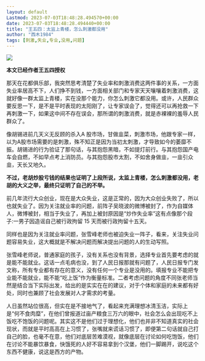 ```yaml
---
layout: default
Lastmod: 2023-07-03T18:48:28.494570+00:00
date: 2023-07-03T18:48:28.494440+00:00
title: "王五四：太监上青楼，怎么刺激都没用"
author: "西木1984"
tags: [刺激,失业,专业,没用,问题]
---
```


![](https://images.weserv.nl/?url=https%3A//mmbiz.qpic.cn/mmbiz_jpg/tsYsiaNe6Y55EH5tRx3RxibnH4D2G9Ah2HIIicTeyoGJnTGhqdYibQN0BcEwf9yP9O1G8se9icfGUr7TWLxYIBZT9iag/640%3Fwx_fmt%3Djpeg)

**本文已经作者王五四授权**

那天在花都俱乐部，我突然思考清楚了失业率和刺激消费这两件事的关系，一方面失业率居高不下，人们挣不到钱，一方面相关部门和专家天天嚷嚷着刺激消费，这就好像一群太监上青楼，实在没那个能力，你怎么刺激它都没用。或许，人民群众要反思一下，是不是平时表现的太阳刚了，让专家误会了，觉得还可以再抢救一下再刺激一下，如果这中间不存在误会，那所谓的刺激消费，就是赤裸裸的羞辱人民群众了。

像胡锡进前几天义无反顾的杀入A 股市场，甘做韭菜，刺激市场，他跟专家一样，以为A股市场需要的是刺激，殊不知正是因为当初太刺激，才导致如今的萎靡不振。胡锡进的行为验证了那句话，与其抱怨黑暗，不如提灯前行。与其抱怨国产电车会自燃，不如早点考上消防员。与其抱怨股市太割，不如舍身做韭，一韭引众韭，天长又地久。

**不过，老胡炒股亏钱的结果也证明了上段所说，太监上青楼，怎么刺激都没用，老胡的大义之举，最终只证明了自己的不举。**

前几年流行大众创业，现在是大众失业，这是正常的，因为大众创业失败了，所以也就失业了。因为关注就业率的问题，前阵子吴晓波的微博被封了，作为自媒体人，微博被封，相当于失业了，再加上被封原因是“炒作失业率”这有点像那个段子:一男子因造谣自己被行政拘留 15 天而被行政拘留十五天。

同样也是因为关注就业率问题，张雪峰老师也被迫失业一阵子，看来，关注失业问题容易失业，这大概就是不解决问题而解决提出问题的人的生动写照。

张雪峰老师说，普通家庭的孩子，没有关系也没有背景，选择专业首先要考虑的就是能不能就业。这话一点毛病也没，到了人民日报那就有问题了，人民日报专门发文称，所有专业都有存在的意义，没有任何一个专业是没用的。填报专业不能把专业能不能就业，能不能“吃上饭”作为衡量标准。二者考虑问题的角度不同张老师当然是结合当下实际出发，给出的是实实在在的建议，对于个体和家庭的未来都有好处，同时也兼顾了社会发展对人才需求的考量。

人日虽然站位很高，但实在是不接地气了，看起来充满理想冰清玉洁，实际上是“何不食肉糜”，在他们曾报道过亩产粮食三万六的眼中，社会怎么会出现吃不上饭吃不饱饭的问题呢。其实这不是他们过于理想化，他们也并非不知道真实的社会现状，而就是平时高高在上习惯了，张嘴就来谎话习惯了，即便第二句话就自己打自己的脸，也毫不在意，他们对底层苦难漠视，就像底层在讨论如何吃饱饭，他们在讨论不能暴饮暴食，快饿死的人好不容易拿到个汉堡，他们一脚踢开，说吃这个东西不健康，说这是西方的产物。

